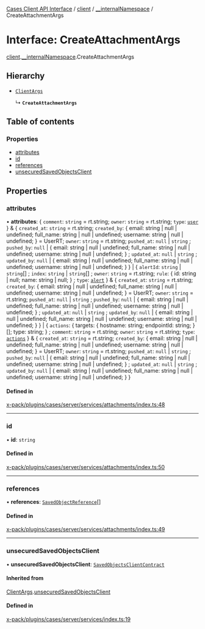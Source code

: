 [Cases Client API Interface](../README.md) / [client](../modules/client.md) / [\_\_internalNamespace](../modules/client.__internalNamespace.md) / CreateAttachmentArgs

# Interface: CreateAttachmentArgs

[client](../modules/client.md).[__internalNamespace](../modules/client.__internalNamespace.md).CreateAttachmentArgs

## Hierarchy

- [`ClientArgs`](client.__internalNamespace.ClientArgs-1.md)

  ↳ **`CreateAttachmentArgs`**

## Table of contents

### Properties

- [attributes](client.__internalNamespace.CreateAttachmentArgs.md#attributes)
- [id](client.__internalNamespace.CreateAttachmentArgs.md#id)
- [references](client.__internalNamespace.CreateAttachmentArgs.md#references)
- [unsecuredSavedObjectsClient](client.__internalNamespace.CreateAttachmentArgs.md#unsecuredsavedobjectsclient)

## Properties

### attributes

• **attributes**: { `comment`: `string` = rt.string; `owner`: `string` = rt.string; `type`: [`user`](../modules/client.__internalNamespace.md#user)  } & { `created_at`: `string` = rt.string; `created_by`: { email: string \| null \| undefined; full\_name: string \| null \| undefined; username: string \| null \| undefined; } = UserRT; `owner`: `string` = rt.string; `pushed_at`: ``null`` \| `string` ; `pushed_by`: ``null`` \| { email: string \| null \| undefined; full\_name: string \| null \| undefined; username: string \| null \| undefined; } ; `updated_at`: ``null`` \| `string` ; `updated_by`: ``null`` \| { email: string \| null \| undefined; full\_name: string \| null \| undefined; username: string \| null \| undefined; }  } \| { `alertId`: `string` \| `string`[] ; `index`: `string` \| `string`[] ; `owner`: `string` = rt.string; `rule`: { id: string \| null; name: string \| null; } ; `type`: [`alert`](../modules/client.__internalNamespace.md#alert)  } & { `created_at`: `string` = rt.string; `created_by`: { email: string \| null \| undefined; full\_name: string \| null \| undefined; username: string \| null \| undefined; } = UserRT; `owner`: `string` = rt.string; `pushed_at`: ``null`` \| `string` ; `pushed_by`: ``null`` \| { email: string \| null \| undefined; full\_name: string \| null \| undefined; username: string \| null \| undefined; } ; `updated_at`: ``null`` \| `string` ; `updated_by`: ``null`` \| { email: string \| null \| undefined; full\_name: string \| null \| undefined; username: string \| null \| undefined; }  } \| { `actions`: { targets: { hostname: string; endpointId: string; }[]; type: string; } ; `comment`: `string` = rt.string; `owner`: `string` = rt.string; `type`: [`actions`](../modules/client.__internalNamespace.md#actions)  } & { `created_at`: `string` = rt.string; `created_by`: { email: string \| null \| undefined; full\_name: string \| null \| undefined; username: string \| null \| undefined; } = UserRT; `owner`: `string` = rt.string; `pushed_at`: ``null`` \| `string` ; `pushed_by`: ``null`` \| { email: string \| null \| undefined; full\_name: string \| null \| undefined; username: string \| null \| undefined; } ; `updated_at`: ``null`` \| `string` ; `updated_by`: ``null`` \| { email: string \| null \| undefined; full\_name: string \| null \| undefined; username: string \| null \| undefined; }  }

#### Defined in

[x-pack/plugins/cases/server/services/attachments/index.ts:48](https://github.com/elastic/kibana/blob/06b0f975f60/x-pack/plugins/cases/server/services/attachments/index.ts#L48)

___

### id

• **id**: `string`

#### Defined in

[x-pack/plugins/cases/server/services/attachments/index.ts:50](https://github.com/elastic/kibana/blob/06b0f975f60/x-pack/plugins/cases/server/services/attachments/index.ts#L50)

___

### references

• **references**: [`SavedObjectReference`](client.__internalNamespace.SavedObjectReference.md)[]

#### Defined in

[x-pack/plugins/cases/server/services/attachments/index.ts:49](https://github.com/elastic/kibana/blob/06b0f975f60/x-pack/plugins/cases/server/services/attachments/index.ts#L49)

___

### unsecuredSavedObjectsClient

• **unsecuredSavedObjectsClient**: [`SavedObjectsClientContract`](../modules/client.__internalNamespace.md#savedobjectsclientcontract)

#### Inherited from

[ClientArgs](client.__internalNamespace.ClientArgs-1.md).[unsecuredSavedObjectsClient](client.__internalNamespace.ClientArgs-1.md#unsecuredsavedobjectsclient)

#### Defined in

[x-pack/plugins/cases/server/services/index.ts:19](https://github.com/elastic/kibana/blob/06b0f975f60/x-pack/plugins/cases/server/services/index.ts#L19)
